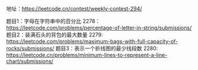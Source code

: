 地址：https://leetcode.cn/contest/weekly-contest-294/

题目1：字母在字符串中的百分比
2278： https://leetcode.com/problems/percentage-of-letter-in-string/submissions/
题目2：装满石头的背包的最大数量
2279: https://leetcode.com/problems/maximum-bags-with-full-capacity-of-rocks/submissions/
题目3：表示一个折线图的最少线段数
2280: https://leetcode.cn/problems/minimum-lines-to-represent-a-line-chart/submissions/